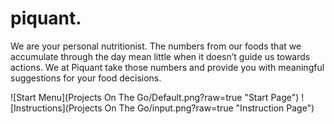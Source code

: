 piquant.
=======

We are your personal nutritionist. The numbers from our foods that we accumulate through the day mean little when it doesn’t guide us towards actions. We at Piquant take those numbers and provide you with meaningful suggestions for your food decisions.

![Start Menu](Projects On The Go/Default.png?raw=true "Start Page")
![Instructions](Projects On The Go/input.png?raw=true "Instruction Page")
